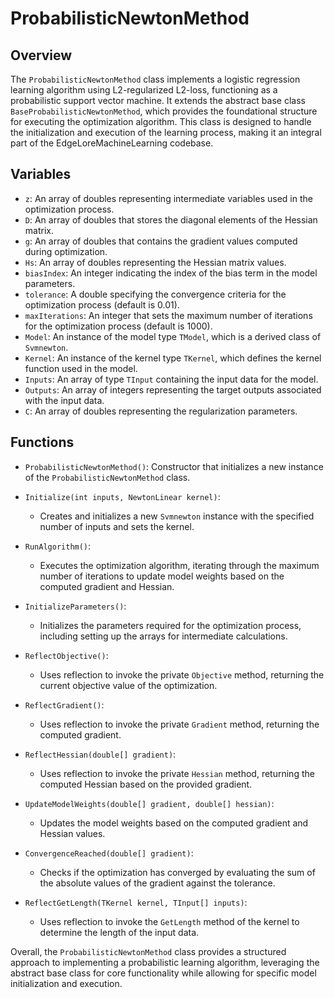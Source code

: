 # ProbabilisticNewtonMethod

## Overview
The `ProbabilisticNewtonMethod` class implements a logistic regression learning algorithm using L2-regularized L2-loss, functioning as a probabilistic support vector machine. It extends the abstract base class `BaseProbabilisticNewtonMethod`, which provides the foundational structure for executing the optimization algorithm. This class is designed to handle the initialization and execution of the learning process, making it an integral part of the EdgeLoreMachineLearning codebase.

## Variables
- `z`: An array of doubles representing intermediate variables used in the optimization process.
- `D`: An array of doubles that stores the diagonal elements of the Hessian matrix.
- `g`: An array of doubles that contains the gradient values computed during optimization.
- `Hs`: An array of doubles representing the Hessian matrix values.
- `biasIndex`: An integer indicating the index of the bias term in the model parameters.
- `tolerance`: A double specifying the convergence criteria for the optimization process (default is 0.01).
- `maxIterations`: An integer that sets the maximum number of iterations for the optimization process (default is 1000).
- `Model`: An instance of the model type `TModel`, which is a derived class of `Svmnewton`.
- `Kernel`: An instance of the kernel type `TKernel`, which defines the kernel function used in the model.
- `Inputs`: An array of type `TInput` containing the input data for the model.
- `Outputs`: An array of integers representing the target outputs associated with the input data.
- `C`: An array of doubles representing the regularization parameters.

## Functions
- `ProbabilisticNewtonMethod()`: Constructor that initializes a new instance of the `ProbabilisticNewtonMethod` class.
  
- `Initialize(int inputs, NewtonLinear kernel)`: 
  - Creates and initializes a new `Svmnewton` instance with the specified number of inputs and sets the kernel.

- `RunAlgorithm()`: 
  - Executes the optimization algorithm, iterating through the maximum number of iterations to update model weights based on the computed gradient and Hessian.

- `InitializeParameters()`: 
  - Initializes the parameters required for the optimization process, including setting up the arrays for intermediate calculations.

- `ReflectObjective()`: 
  - Uses reflection to invoke the private `Objective` method, returning the current objective value of the optimization.

- `ReflectGradient()`: 
  - Uses reflection to invoke the private `Gradient` method, returning the computed gradient.

- `ReflectHessian(double[] gradient)`: 
  - Uses reflection to invoke the private `Hessian` method, returning the computed Hessian based on the provided gradient.

- `UpdateModelWeights(double[] gradient, double[] hessian)`: 
  - Updates the model weights based on the computed gradient and Hessian values.

- `ConvergenceReached(double[] gradient)`: 
  - Checks if the optimization has converged by evaluating the sum of the absolute values of the gradient against the tolerance.

- `ReflectGetLength(TKernel kernel, TInput[] inputs)`: 
  - Uses reflection to invoke the `GetLength` method of the kernel to determine the length of the input data.

Overall, the `ProbabilisticNewtonMethod` class provides a structured approach to implementing a probabilistic learning algorithm, leveraging the abstract base class for core functionality while allowing for specific model initialization and execution.